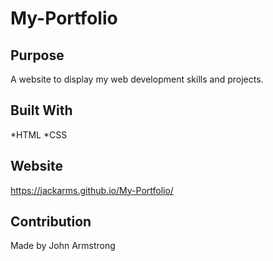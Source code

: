 # My-Portfolio

## Purpose
A website to display my web development skills and projects.

## Built With
*HTML
*CSS

## Website
https://jackarms.github.io/My-Portfolio/

## Contribution
Made by John Armstrong
